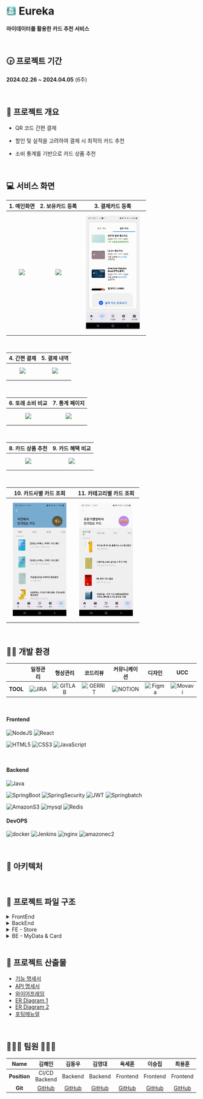 # <img src="./document/app_icon.png" style="width:26px; margin-bottom:-3px"> Eureka

<b>마이데이터를 활용한 카드 추천 서비스</b>

<br />

## 🕞 프로젝트 기간
**2024.02.26 ~ 2024.04.05** (6주)

<br />

## 💬 프로젝트 개요

- QR 코드 간편 결제

- 할인 및 실적을 고려하여 결제 시 최적의 카드 추천

- 소비 통계를 기반으로 카드 상품 추천

<br />

## 💻 서비스 화면


| 1. 메인화면 | 2. 보유카드 등록 | 3. 결제카드 등록 |
|:-----:|:-----:|:-----:|
| <img src="./document/eureka/메인 화면.gif" style="height:300px; margin:10px;"> | <img src="./document/eureka/보유카드 등록.gif" style="height:300px; margin:10px;"> | <img src="./document/eureka/결제카드 등록.gif" style="height:300px; margin:10px;"> |

<br />

| 4. 간편 결제 | 5. 결제 내역 |
|:-----:|:-----:|
| <img src="./document/eureka/QR 결제.gif" style="height:300px; margin:10px;"> | <img src="./document/eureka/결제내역.gif" style="height:300px; margin:10px;"> |

<br />

| 6. 또래 소비 비교 | 7. 통계 페이지 |
|:-----:|:-----:|
| <img src="./document/eureka/또래 소비 비교.gif" style="height:300px; margin:10px;"> | <img src="./document/eureka/통계 페이지.gif" style="height:300px; margin:10px;"> |

<br />

| 8. 카드 상품 추천 | 9. 카드 혜택 비교 |
|:-----:|:-----:|
| <img src="./document/eureka/카드 상품 페이지.gif" style="height:300px; margin:10px;"> | <img src="./document/eureka/카드 비교 페이지.gif" style="height:300px; margin:10px;"> |

<br />

| 10. 카드사별 카드 조회 | 11. 카테고리별 카드 조회 |
|:-----:|:-----:|
| <img src="./document/eureka/카드사별 카드 상품.gif" style="height:300px; margin:10px;"> | <img src="./document/eureka/카테고리별 카드 상품.gif" style="height:300px; margin:10px;"> |

<br />


## 👩‍💻 개발 환경

||일정관리|형상관리|코드리뷰|커뮤니케이션|디자인|UCC|
|:---:|:---:|:---:|:---:|:---:|:---:|:---:|
| **TOOL** | ![JIRA](https://img.shields.io/badge/jira-0052CC?style=for-the-badge&logo=jirasoftware&logoColor=white) | ![GITLAB](https://img.shields.io/badge/gitlab-FC6D26?style=for-the-badge&logo=gitlab&logoColor=white) | ![GERRIT](https://img.shields.io/badge/gerrit-EEEEEE?style=for-the-badge&logo=gerrit&logoColor=white) | ![NOTION](https://img.shields.io/badge/notion-000000?style=for-the-badge&logo=notion&logoColor=white) | ![Figma](https://img.shields.io/badge/figma-%23F24E1E.svg?style=for-the-badge&logo=figma&logoColor=white) | ![Movavi](https://img.shields.io/badge/movavi-0034f5?style=for-the-badge&logo=movavi&logoColor=white) |

<br>

#### Frontend

![NodeJS](https://img.shields.io/badge/node.js-6DA55F?style=for-the-badge&logo=node.js&logoColor=white) 
![React](https://img.shields.io/badge/react-61DAFB?style=for-the-badge&logo=react&logoColor=white) 

![HTML5](https://img.shields.io/badge/html5-%23E34F26.svg?style=for-the-badge&logo=html5&logoColor=white) 
![CSS3](https://img.shields.io/badge/css3-%231572B6.svg?style=for-the-badge&logo=css3&logoColor=white) 
![JavaScript](https://img.shields.io/badge/javascript-F7DF1E?style=for-the-badge&logo=javascript&logoColor=white) 


<br>


#### Backend

![Java](https://img.shields.io/badge/java-%23ED8B00.svg?style=for-the-badge&logo=openjdk&logoColor=white)

![SpringBoot](https://img.shields.io/badge/springboot-6DB33F?style=for-the-badge&logo=springboot&logoColor=white)
![SpringSecurity](https://img.shields.io/badge/springsecurity-6DB33F?style=for-the-badge&logo=springsecurity&logoColor=white) 
![JWT](https://img.shields.io/badge/JWT-black?style=for-the-badge&logo=JSON%20web%20tokens)
![Springbatch](https://img.shields.io/badge/Springbatch-4479A1?style=for-the-badge&logo=mysql&logoColor=white)

![AmazonS3](https://img.shields.io/badge/AmazonS3-569A31?style=for-the-badge&logo=AmazonS3&logoColor=white) 
![mysql](https://img.shields.io/badge/mysql-4479A1?style=for-the-badge&logo=mysql&logoColor=white)
![Redis](https://img.shields.io/badge/redis-%23DD0031.svg?style=for-the-badge&logo=redis&logoColor=white) 
<br>

#### DevOPS

![docker](https://img.shields.io/badge/docker-2496ED?style=for-the-badge&logo=docker&logoColor=white) ![Jenkins](https://img.shields.io/badge/Jenkins-D24939?style=for-the-badge&logo=Jenkins&logoColor=white) ![nginx](https://img.shields.io/badge/nginx-009639?style=for-the-badge&logo=nginx&logoColor=white) ![amazonec2](https://img.shields.io/badge/amazonec2-FF9900?style=for-the-badge&logo=amazonec2&logoColor=white)


<br />

## 🏢 아키텍처

<img src="">

<br />

## 📂 프로젝트 파일 구조

<details>
<summary>FrontEnd</summary>

```
📦src
 ┣ 📂apis
 ┃ ┣ 📜Api.jsx
 ┃ ┣ 📜CardAPi.jsx
 ┃ ┣ 📜HomeApi.jsx
 ┃ ┣ 📜ProductApi.jsx
 ┃ ┗ 📜StatisticsApi.jsx
 ┣ 📂pages
 ┃ ┣ 📂CardPage
 ┃ ┃ ┣ 📜BankListModal.jsx
 ┃ ┃ ┣ 📜CardDetailPage.jsx
 ┃ ┃ ┣ 📜CardDetailPayPage.jsx
 ┃ ┃ ┣ 📜CardHome.jsx
 ┃ ┃ ┣ 📜OwnCardEnrollPage.jsx
 ┃ ┃ ┣ 📜OwnCardPage.jsx
 ┃ ┃ ┣ 📜OwnCardPage2.jsx
 ┃ ┃ ┣ 📜PayCardEnrollPage.jsx
 ┃ ┃ ┗ 📜PayCardPage.jsx
 ┃ ┣ 📂HomePage
 ┃ ┃ ┣ 📂components
 ┃ ┃ ┃ ┣ 📜HomeForYou.jsx
 ┃ ┃ ┃ ┣ 📜HomeIcon.jsx
 ┃ ┃ ┃ ┣ 📜HomeMonthly.jsx
 ┃ ┃ ┃ ┣ 📜HomeOnlyPay.jsx
 ┃ ┃ ┃ ┗ 📜HomePayCard.jsx
 ┃ ┃ ┣ 📜Compare.jsx
 ┃ ┃ ┣ 📜HomePage.jsx
 ┃ ┃ ┗ 📜OnlyPay.jsx
 ┃ ┣ 📂LoadingPage
 ┃ ┃ ┣ 📜LoadingPage.jsx
 ┃ ┃ ┗ 📜SplashPage.jsx
 ┃ ┣ 📂ProductPage
 ┃ ┃ ┣ 📂components
 ┃ ┃ ┃ ┣ 📂ByCardComponent
 ┃ ┃ ┃ ┃ ┣ 📜CardList.jsx
 ┃ ┃ ┃ ┃ ┗ 📜ChooseOne.jsx
 ┃ ┃ ┃ ┣ 📂ByCategoryComponent
 ┃ ┃ ┃ ┃ ┣ 📜CategoryCardList.jsx
 ┃ ┃ ┃ ┃ ┗ 📜CategoryChooseOne.jsx
 ┃ ┃ ┃ ┣ 📜ByCard.jsx
 ┃ ┃ ┃ ┣ 📜ByCategory.jsx
 ┃ ┃ ┃ ┣ 📜CategoryRecommend.jsx
 ┃ ┃ ┃ ┣ 📜CompareCard.jsx
 ┃ ┃ ┃ ┣ 📜CurrentBenefit.jsx
 ┃ ┃ ┃ ┣ 📜CurrentBenefitMore.jsx
 ┃ ┃ ┃ ┣ 📜FitYourConsumption.jsx
 ┃ ┃ ┃ ┣ 📜IfUseRecommendCard.jsx
 ┃ ┃ ┃ ┣ 📜IfWantKnowOtherCard.jsx
 ┃ ┃ ┃ ┣ 📜MainNotice.jsx
 ┃ ┃ ┃ ┣ 📜NoPaymentCardErr.jsx
 ┃ ┃ ┃ ┣ 📜SelectCardInfo.jsx
 ┃ ┃ ┃ ┗ 📜TwoCategory.jsx
 ┃ ┃ ┗ 📜ProductPage.jsx
 ┃ ┣ 📂QRScanPage
 ┃ ┃ ┣ 📜PayCheck.jsx
 ┃ ┃ ┣ 📜PayComplete.jsx
 ┃ ┃ ┣ 📜PayLoadingPage.jsx
 ┃ ┃ ┗ 📜QRCodeScanner.jsx
 ┃ ┣ 📂SettingPage
 ┃ ┃ ┣ 📂components
 ┃ ┃ ┃ ┣ 📜ConfirmLoading.jsx
 ┃ ┃ ┃ ┣ 📜PasswordChange.jsx
 ┃ ┃ ┃ ┣ 📜PasswordChangeConfirm.jsx
 ┃ ┃ ┃ ┣ 📜PaymentPassword.jsx
 ┃ ┃ ┃ ┗ 📜VerifyPasswordChange.jsx
 ┃ ┃ ┗ 📜SettingPage.jsx
 ┃ ┣ 📂SignUpPage
 ┃ ┃ ┣ 📂components
 ┃ ┃ ┃ ┣ 📜SignupPasswordChange.jsx
 ┃ ┃ ┃ ┗ 📜SignupPasswordChangeConfirm.jsx
 ┃ ┃ ┣ 📜PasswordConfirmPage.jsx
 ┃ ┃ ┣ 📜PasswordPage.jsx
 ┃ ┃ ┗ 📜SignupPage.jsx
 ┃ ┗ 📂StatisticsPage
 ┃ ┃ ┣ 📂components
 ┃ ┃ ┃ ┣ 📂BenefitGraphComponents
 ┃ ┃ ┃ ┃ ┗ 📜BenefitCategoryList.jsx
 ┃ ┃ ┃ ┣ 📂CardRankingComponents
 ┃ ┃ ┃ ┃ ┗ 📜CardRakingList.jsx
 ┃ ┃ ┃ ┣ 📂ConsumptionOfYouComponents
 ┃ ┃ ┃ ┃ ┗ 📜ConsumptionCategoryList.jsx
 ┃ ┃ ┃ ┣ 📜AkaOfYou.jsx
 ┃ ┃ ┃ ┣ 📜BenefitAmountOfYou.jsx
 ┃ ┃ ┃ ┣ 📜BenefitGraph.jsx
 ┃ ┃ ┃ ┣ 📜CardRanking.jsx
 ┃ ┃ ┃ ┣ 📜ConsumptionOfYou.jsx
 ┃ ┃ ┃ ┗ 📜MyAkaList.jsx
 ┃ ┃ ┗ 📜StatisticsPage.jsx
 ┣ 📂routers
 ┃ ┣ 📜AuthRouters.jsx
 ┃ ┣ 📜CardRouters.jsx
 ┃ ┣ 📜HomeRouters.jsx
 ┃ ┣ 📜ProductRouters.jsx
 ┃ ┣ 📜QRScanRouters.jsx
 ┃ ┣ 📜Routers.jsx
 ┃ ┗ 📜StatisticsRouters.jsx
 ┣ 📂slices
 ┃ ┣ 📜cardSlice.jsx
 ┃ ┣ 📜productSlice.jsx
 ┃ ┣ 📜staticSlice.jsx
 ┃ ┗ 📜userSlice.jsx
 ┗ 📂stores
   ┣ 📜SettingUtils.jsx
   ┣ 📜store.jsx
   ┗ 📜TokenUtils.jsx
```
</details>

<details>
<summary>BackEnd</summary>

```
📦eureka
 ┣ 📂batch
 ┃ ┣ 📂job
 ┃ ┃ ┣ 📜CardOwnershipJob.java
 ┃ ┃ ┗ 📜ConsumptionUserJob.java
 ┃ ┗ 📜BatchScheduler.java
 ┣ 📂common
 ┃ ┣ 📂exception
 ┃ ┃ ┣ 📜CustomException.java
 ┃ ┃ ┣ 📜ErrorResponse.java
 ┃ ┃ ┗ 📜GlobalExceptionHandler.java
 ┃ ┗ 📂response
 ┃ ┃ ┣ 📜MyDataApiResponse.java
 ┃ ┃ ┗ 📜ResponseCode.java
 ┣ 📂config
 ┃ ┣ 📜RedisConfig.java
 ┃ ┣ 📜S3Config.java
 ┃ ┣ 📜SecurityConfig.java
 ┃ ┣ 📜SwaggerConfig.java
 ┃ ┗ 📜WebConfig.java
 ┣ 📂domain
 ┃ ┣ 📂auth
 ┃ ┃ ┗ 📂jwt
 ┃ ┃ ┃ ┣ 📜CustomAccessDeniedHandler.java
 ┃ ┃ ┃ ┣ 📜CustomAuthenticationEntryPoint.java
 ┃ ┃ ┃ ┣ 📜CustomJwtAuthenticationFilter.java
 ┃ ┃ ┃ ┣ 📜CustomUserDetailsService.java
 ┃ ┃ ┃ ┣ 📜JwtService.java
 ┃ ┃ ┃ ┗ 📜JwtTokenProvider.java
 ┃ ┣ 📂card
 ┃ ┃ ┣ 📂controller
 ┃ ┃ ┃ ┣ 📜CardController.java
 ┃ ┃ ┃ ┗ 📜UserCardController.java
 ┃ ┃ ┣ 📂dto
 ┃ ┃ ┃ ┣ 📂request
 ┃ ┃ ┃ ┃ ┣ 📜RegistPayCardRequest.java
 ┃ ┃ ┃ ┃ ┣ 📜RegistUserCardRequest.java
 ┃ ┃ ┃ ┃ ┗ 📜SearchUserCardRequest.java
 ┃ ┃ ┃ ┣ 📂response
 ┃ ┃ ┃ ┃ ┣ 📜CardCompanyListResponse.java
 ┃ ┃ ┃ ┃ ┣ 📜CardCompareResponse.java
 ┃ ┃ ┃ ┃ ┣ 📜CardDetailBenefitList.java
 ┃ ┃ ┃ ┃ ┣ 📜CardHistoryListResponse.java
 ┃ ┃ ┃ ┃ ┣ 📜CardInfoResponse.java
 ┃ ┃ ┃ ┃ ┣ 📜CardProdDetailBenefitList.java
 ┃ ┃ ┃ ┃ ┣ 📜CardProdDetailResponse.java
 ┃ ┃ ┃ ┃ ┣ 📜CardProdListResponse.java
 ┃ ┃ ┃ ┃ ┣ 📜CardProdRecommendResponse.java
 ┃ ┃ ┃ ┃ ┣ 📜CardRecommendMainResponse.java
 ┃ ┃ ┃ ┃ ┣ 📜CardRecommendTop3.java
 ┃ ┃ ┃ ┃ ┣ 📜CardRecommendTop3List.java
 ┃ ┃ ┃ ┃ ┣ 📜MyDataCardListResponse.java
 ┃ ┃ ┃ ┃ ┣ 📜OwnUserCardResponse.java
 ┃ ┃ ┃ ┃ ┣ 📜PayUserCardResponse.java
 ┃ ┃ ┃ ┃ ┣ 📜Top3ListAndLargeCategoryNameResponse.java
 ┃ ┃ ┃ ┃ ┗ 📜UserCardListResponse.java
 ┃ ┃ ┃ ┣ 📜CardBenefitDetailEntity.java
 ┃ ┃ ┃ ┣ 📜CardBenefitEntity.java
 ┃ ┃ ┃ ┣ 📜CardCompanyEntity.java
 ┃ ┃ ┃ ┣ 📜CardEntity.java
 ┃ ┃ ┃ ┣ 📜CardProductDto.java
 ┃ ┃ ┃ ┗ 📜UserCardEntity.java
 ┃ ┃ ┣ 📂repository
 ┃ ┃ ┃ ┣ 📜CardBenefitDetailRepository.java
 ┃ ┃ ┃ ┣ 📜CardBenefitRepository.java
 ┃ ┃ ┃ ┣ 📜CardCompanyRepository.java
 ┃ ┃ ┃ ┣ 📜CardRepository.java
 ┃ ┃ ┃ ┣ 📜MydataTokenRepository.java
 ┃ ┃ ┃ ┗ 📜UserCardRepository.java
 ┃ ┃ ┣ 📂service
 ┃ ┃ ┃ ┣ 📜CardService.java
 ┃ ┃ ┃ ┣ 📜CardServiceImpl.java
 ┃ ┃ ┃ ┣ 📜UserCardService.java
 ┃ ┃ ┃ ┗ 📜UserCardServiceImpl.java
 ┃ ┃ ┗ 📂util
 ┃ ┃ ┃ ┣ 📜AsyncUserCardStaticsUtil.java
 ┃ ┃ ┃ ┗ 📜CardDataUtil.java
 ┃ ┣ 📂category
 ┃ ┃ ┣ 📂controller
 ┃ ┃ ┃ ┗ 📜CategoryController.java
 ┃ ┃ ┣ 📂dto
 ┃ ┃ ┃ ┣ 📂request
 ┃ ┃ ┃ ┣ 📂response
 ┃ ┃ ┃ ┃ ┗ 📜LargeCategoryListResponse.java
 ┃ ┃ ┃ ┣ 📜LargeCategoryEntity.java
 ┃ ┃ ┃ ┗ 📜SmallCategoryEntity.java
 ┃ ┃ ┣ 📂repository
 ┃ ┃ ┃ ┣ 📜LargeCategoryRepository.java
 ┃ ┃ ┃ ┗ 📜SmallCategoryRepository.java
 ┃ ┃ ┗ 📂service
 ┃ ┃ ┃ ┣ 📜CategoryService.java
 ┃ ┃ ┃ ┗ 📜CategoryServiceImpl.java
 ┃ ┣ 📂mydata
 ┃ ┃ ┣ 📂dto
 ┃ ┃ ┃ ┣ 📂request
 ┃ ┃ ┃ ┃ ┣ 📜MyDataCardHistoryRequest.java
 ┃ ┃ ┃ ┃ ┗ 📜MyDataTokenRequest.java
 ┃ ┃ ┃ ┣ 📂response
 ┃ ┃ ┃ ┃ ┣ 📜MyDataCardHistoryResponse.java
 ┃ ┃ ┃ ┃ ┣ 📜MyDataTokenResponse.java
 ┃ ┃ ┃ ┃ ┗ 📜MyDataUserCardResponse.java
 ┃ ┃ ┃ ┗ 📜MyDataToken.java
 ┃ ┃ ┗ 📂feign
 ┃ ┃ ┃ ┗ 📜MyDataFeign.java
 ┃ ┣ 📂pay
 ┃ ┃ ┣ 📂controller
 ┃ ┃ ┃ ┗ 📜PayController.java
 ┃ ┃ ┣ 📂dto
 ┃ ┃ ┃ ┣ 📂request
 ┃ ┃ ┃ ┃ ┣ 📜AprrovePayRequest.java
 ┃ ┃ ┃ ┃ ┗ 📜RequestPayRequest.java
 ┃ ┃ ┃ ┣ 📂response
 ┃ ┃ ┃ ┃ ┣ 📜AprrovePayResponse.java
 ┃ ┃ ┃ ┃ ┣ 📜CardRecommendResponse.java
 ┃ ┃ ┃ ┃ ┣ 📜PayHistoryListResponse.java
 ┃ ┃ ┃ ┃ ┣ 📜PayHistoryResponse.java
 ┃ ┃ ┃ ┃ ┗ 📜RequestPayResponse.java
 ┃ ┃ ┃ ┣ 📜PartnershipStoreEntity.java
 ┃ ┃ ┃ ┣ 📜PayHistoryEntity.java
 ┃ ┃ ┃ ┗ 📜PayInfo.java
 ┃ ┃ ┣ 📂repository
 ┃ ┃ ┃ ┣ 📜PartnershipStoreRepository.java
 ┃ ┃ ┃ ┣ 📜PayHistoryRepository.java
 ┃ ┃ ┃ ┗ 📜PayInfoRepository.java
 ┃ ┃ ┣ 📂service
 ┃ ┃ ┃ ┣ 📜PayService.java
 ┃ ┃ ┃ ┗ 📜PayServiceImpl.java
 ┃ ┃ ┗ 📂util
 ┃ ┃ ┃ ┗ 📜PayUtil.java
 ┃ ┣ 📂payment
 ┃ ┃ ┣ 📂dto
 ┃ ┃ ┃ ┣ 📂request
 ┃ ┃ ┃ ┃ ┣ 📜ApprovePayRequest.java
 ┃ ┃ ┃ ┃ ┗ 📜PayTokenRequest.java
 ┃ ┃ ┃ ┗ 📂response
 ┃ ┃ ┃ ┃ ┣ 📜PayResponse.java
 ┃ ┃ ┃ ┃ ┗ 📜PayTokenResponse.java
 ┃ ┃ ┗ 📂feign
 ┃ ┃ ┃ ┗ 📜PaymentFeign.java
 ┃ ┣ 📂statistics
 ┃ ┃ ┣ 📂controller
 ┃ ┃ ┃ ┗ 📜StatisticsController.java
 ┃ ┃ ┣ 📂dto
 ┃ ┃ ┃ ┣ 📂response
 ┃ ┃ ┃ ┃ ┣ 📜BestCardStatisticsResponse.java
 ┃ ┃ ┃ ┃ ┣ 📜CardOwnershipResponse.java
 ┃ ┃ ┃ ┃ ┣ 📜ConsumptionCompareResponse.java
 ┃ ┃ ┃ ┃ ┣ 📜ConsumptionStatisticsResponse.java
 ┃ ┃ ┃ ┃ ┗ 📜DiscountStatisticsResponse.java
 ┃ ┃ ┃ ┣ 📜BestCardStatistics.java
 ┃ ┃ ┃ ┣ 📜CardOwnershipDto.java
 ┃ ┃ ┃ ┣ 📜CardOwnershipKey.java
 ┃ ┃ ┃ ┣ 📜ConsumptionCompareDto.java
 ┃ ┃ ┃ ┣ 📜ConsumptionStatistics.java
 ┃ ┃ ┃ ┣ 📜ConsumptionUserStaticKey.java
 ┃ ┃ ┃ ┣ 📜DiscountStatistics.java
 ┃ ┃ ┃ ┗ 📜TotalStatistics.java
 ┃ ┃ ┣ 📂entity
 ┃ ┃ ┃ ┣ 📜CardOwnershipOverviewEntity.java
 ┃ ┃ ┃ ┣ 📜CardOwnershipStaticEntity.java
 ┃ ┃ ┃ ┣ 📜ConsumptionLargeStaticEntity.java
 ┃ ┃ ┃ ┣ 📜ConsumptionSmallStaticEntity.java
 ┃ ┃ ┃ ┣ 📜ConsumptionStaticEntity.java
 ┃ ┃ ┃ ┣ 📜ConsumptionUserStaticEntity.java
 ┃ ┃ ┃ ┣ 📜DiscountLargeStaticEntity.java
 ┃ ┃ ┃ ┣ 📜DiscountSmallStaticEntity.java
 ┃ ┃ ┃ ┗ 📜DiscountStaticEntity.java
 ┃ ┃ ┣ 📂repository
 ┃ ┃ ┃ ┣ 📜CardOwnershipOverviewRepository.java
 ┃ ┃ ┃ ┣ 📜CardOwnershipStaticRepository.java
 ┃ ┃ ┃ ┣ 📜ConsumptionLargeStaticRepository.java
 ┃ ┃ ┃ ┣ 📜ConsumptionSmallStaticRepository.java
 ┃ ┃ ┃ ┣ 📜ConsumptionStaticRepository.java
 ┃ ┃ ┃ ┣ 📜ConsumptionUserStaticRepository.java
 ┃ ┃ ┃ ┣ 📜DiscountLargeStaticRepository.java
 ┃ ┃ ┃ ┣ 📜DiscountSmallStaticRepository.java
 ┃ ┃ ┃ ┗ 📜DiscountStaticRepository.java
 ┃ ┃ ┗ 📂service
 ┃ ┃ ┃ ┣ 📜StatisticService.java
 ┃ ┃ ┃ ┗ 📜StatisticServiceImpl.java
 ┃ ┣ 📂tag
 ┃ ┃ ┣ 📂controller
 ┃ ┃ ┃ ┗ 📜TagController.java
 ┃ ┃ ┣ 📂dto
 ┃ ┃ ┃ ┣ 📂request
 ┃ ┃ ┃ ┣ 📂response
 ┃ ┃ ┃ ┃ ┗ 📜TagListResponse.java
 ┃ ┃ ┃ ┣ 📜TagEntity.java
 ┃ ┃ ┃ ┗ 📜UserTagEntity.java
 ┃ ┃ ┣ 📂repository
 ┃ ┃ ┃ ┣ 📜TagRepository.java
 ┃ ┃ ┃ ┗ 📜UserTagRepository.java
 ┃ ┃ ┗ 📂service
 ┃ ┃ ┃ ┣ 📜TagService.java
 ┃ ┃ ┃ ┗ 📜TagServiceImpl.java
 ┃ ┗ 📂user
 ┃ ┃ ┣ 📂controller
 ┃ ┃ ┃ ┣ 📜AuthController.java
 ┃ ┃ ┃ ┗ 📜UserController.java
 ┃ ┃ ┣ 📂dto
 ┃ ┃ ┃ ┣ 📂request
 ┃ ┃ ┃ ┃ ┣ 📜CheckUserRequest.java
 ┃ ┃ ┃ ┃ ┣ 📜LoginRequest.java
 ┃ ┃ ┃ ┃ ┣ 📜PasswordRequest.java
 ┃ ┃ ┃ ┃ ┣ 📜SendMessageRequest.java
 ┃ ┃ ┃ ┃ ┗ 📜SignUpRequest.java
 ┃ ┃ ┃ ┣ 📂response
 ┃ ┃ ┃ ┃ ┣ 📜CheckUserRespnose.java
 ┃ ┃ ┃ ┃ ┣ 📜JwtTokenResponse.java
 ┃ ┃ ┃ ┃ ┗ 📜UserDataTokenResponse.java
 ┃ ┃ ┃ ┣ 📜RefreshToken.java
 ┃ ┃ ┃ ┣ 📜UserEntity.java
 ┃ ┃ ┃ ┗ 📜UserInfoDto.java
 ┃ ┃ ┣ 📂repository
 ┃ ┃ ┃ ┣ 📜RefreshTokenRepository.java
 ┃ ┃ ┃ ┗ 📜UserRepository.java
 ┃ ┃ ┗ 📂service
 ┃ ┃ ┃ ┣ 📜UserService.java
 ┃ ┃ ┃ ┗ 📜UserServiceImpl.java
 ┣ 📂util
 ┃ ┣ 📜AesUtil.java
 ┃ ┣ 📜DateParserUtil.java
 ┃ ┗ 📜UserUtil.java
 ┗ 📜BackendApplication.java
```
</details>

<details>
<summary>FE - Store</summary>

```
📦src
 ┣ 📂assets
 ┃ ┗ 📜react.svg
 ┣ 📂components
 ┃ ┗ 📜PayQRCode.jsx
 ┣ 📂pages
 ┃ ┣ 📜MainPage.jsx
 ┃ ┣ 📜PayPage.jsx
 ┃ ┗ 📜Root.jsx
 ┣ 📜App.jsx
 ┣ 📜index.css
 ┗ 📜main.jsx
```
</details>

<details>
<summary>BE - MyData & Card</summary>

```
📦card
 ┣ 📂Auth
 ┃ ┣ 📂controller
 ┃ ┃ ┣ 📜AuthController.java
 ┃ ┃ ┗ 📜RedisController.java
 ┃ ┣ 📂dto
 ┃ ┃ ┣ 📂request
 ┃ ┃ ┃ ┣ 📜CustomUserDetails.java
 ┃ ┃ ┃ ┣ 📜JoinDto.java
 ┃ ┃ ┃ ┣ 📜MyDataRequestDto.java
 ┃ ┃ ┃ ┗ 📜PayRequestDto.java
 ┃ ┃ ┣ 📂response
 ┃ ┃ ┃ ┣ 📜JwtTokenResponseDto.java
 ┃ ┃ ┃ ┗ 📜PayTokenResponse.java
 ┃ ┃ ┗ 📜RefreshToken.java
 ┃ ┣ 📂repository
 ┃ ┃ ┗ 📜RefreshTokenRepository.java
 ┃ ┗ 📂service
 ┃ ┃ ┣ 📂implementation
 ┃ ┃ ┃ ┗ 📜AuthServiceImpl.java
 ┃ ┃ ┗ 📜AuthService.java
 ┣ 📂Card
 ┃ ┣ 📂controller
 ┃ ┃ ┣ 📜CardController.java
 ┃ ┃ ┗ 📜HistoryController.java
 ┃ ┣ 📂dto
 ┃ ┃ ┣ 📂request
 ┃ ┃ ┃ ┗ 📜ApprovePayRequest.java
 ┃ ┃ ┗ 📂response
 ┃ ┃ ┃ ┣ 📜ApprovePayResponse.java
 ┃ ┃ ┃ ┗ 📜CardHistoryResponse.java
 ┃ ┣ 📂entity
 ┃ ┃ ┣ 📂repository
 ┃ ┃ ┃ ┗ 📜CardHistoryRepository.java
 ┃ ┃ ┣ 📜CardCompanyEntity.java
 ┃ ┃ ┣ 📜CardEntity.java
 ┃ ┃ ┗ 📜CardHistoryEntity.java
 ┃ ┗ 📂service
 ┃ ┃ ┣ 📂implementation
 ┃ ┃ ┃ ┗ 📜CardServiceImpl.java
 ┃ ┃ ┗ 📜CardService.java
 ┣ 📂common
 ┃ ┣ 📜ApiResponse.java
 ┃ ┣ 📜CustomException.java
 ┃ ┣ 📜CustomUserDetailsService.java
 ┃ ┣ 📜GlobalExceptionHandler.java
 ┃ ┣ 📜ResponseCode.java
 ┃ ┗ 📜TestController.java
 ┣ 📂config
 ┃ ┣ 📜CorsConfig.java
 ┃ ┣ 📜RedisConfig.java
 ┃ ┣ 📜SecurityConfig.java
 ┃ ┗ 📜SwaggerConfig.java
 ┣ 📂JWT
 ┃ ┣ 📜JwtFilter.java
 ┃ ┣ 📜JwtUtil.java
 ┃ ┗ 📜LoginFilter.java
 ┣ 📂User
 ┃ ┣ 📂controller
 ┃ ┃ ┗ 📜UserController.java
 ┃ ┣ 📂dto
 ┃ ┃ ┗ 📂response
 ┃ ┃ ┃ ┣ 📜CardPayHistoryResponse.java
 ┃ ┃ ┃ ┣ 📜UserCardListResponse.java
 ┃ ┃ ┃ ┗ 📜UserCardResponse.java
 ┃ ┣ 📂entity
 ┃ ┃ ┣ 📜UserCardEntity.java
 ┃ ┃ ┗ 📜UserEntity.java
 ┃ ┣ 📂repository
 ┃ ┃ ┣ 📜UserCardRepository.java
 ┃ ┃ ┗ 📜UserRepository.java
 ┃ ┗ 📂service
 ┃ ┃ ┣ 📜UserCardService.java
 ┃ ┃ ┗ 📜UserCardServiceImpl.java
 ┗ 📜CardApplication.java
```
</details>

<br />

## 📑 프로젝트 산출물

- [기능 명세서](./document/기능명세서.pdf)
- [API 명세서](./document/API명세서.pdf)
- [와이어프레임](./document/와이어프레임.png)
- [ER Diagram 1](./document/eureka_erd_diagram.png)
- [ER Diagram 2](./document/card_erd_diagram.png)
- [포팅메뉴얼](./exec/portingmanual.md)

<br />

## 👨‍👨‍👧 팀원 👨‍👨‍👧

|Name|김해인|김동우|김영대|옥세훈|이승집|최용훈|
|:---:|:---:|:---:|:---:|:---:|:---:|:---:|
| **Position** | CI/CD <br/> Backend | Backend | Backend | Frontend | Frontend | Frontend |
| **Git**      | [GitHub]() | [GitHub]() | [GitHub](https://github.com/0dyk) | [GitHub]() | [GitHub](https://github.com/SeungjipLee) | [GitHub]() |